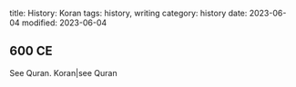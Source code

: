 title: History: Koran
tags: history, writing
category: history
date: 2023-06-04
modified: 2023-06-04


 600 CE
-
See Quran. Koran|see Quran






